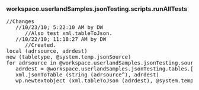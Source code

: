 ### workspace.userlandSamples.jsonTesting.scripts.runAllTests
<pre>
//Changes
   //10/23/10; 5:22:10 AM by DW
      //Also test xml.tableToJson. 
   //10/22/10; 11:18:27 AM by DW
      //Created. 
local (adrsource, adrdest)
new (tabletype, @system.temp.jsonSource)
for adrsource in @workspace.userlandSamples.jsonTesting.source
   adrdest = @workspace.userlandSamples.jsonTesting.tables.[nameof (adrsource^)]
   xml.jsonToTable (string (adrsource^), adrdest)
   wp.newtextobject (xml.tableToJson (adrdest), @system.temp.jsonSource.[nameof (adrsource^)])

</pre>